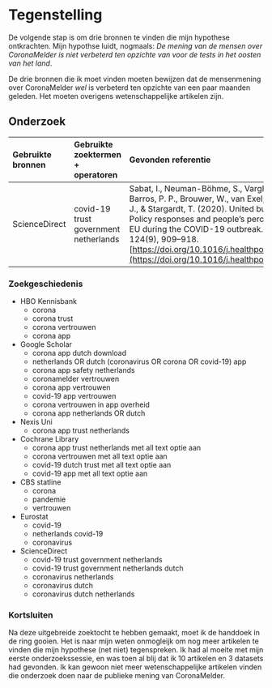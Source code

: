 # Tegenstelling

De volgende stap is om drie bronnen te vinden die mijn hypothese ontkrachten. Mijn hypothse luidt, nogmaals: _De mening van de mensen over CoronaMelder is niet verbeterd ten opzichte van voor de tests in het oosten van het land_.

De drie bronnen die ik moet vinden moeten bewijzen dat de mensenmening over CoronaMelder _wel_ is verbeterd ten opzichte van een paar maanden geleden. Het moeten overigens wetenschappelijke artikelen zijn.

## Onderzoek

| Gebruikte bronnen | Gebruikte zoektermen + operatoren     | Gevonden referentie                                                                                                                                                                                                                                                                                                                                                         | Datum             |
| :---------------- | :------------------------------------ | :-------------------------------------------------------------------------------------------------------------------------------------------------------------------------------------------------------------------------------------------------------------------------------------------------------------------------------------------------------------------------- | :---------------- |
| ScienceDirect     | covid-19 trust government netherlands | Sabat, I., Neuman-Böhme, S., Varghese, N. E., Barros, P. P., Brouwer, W., van Exel, J., Schreyögg, J., & Stargardt, T. \(2020\). United but divided: Policy responses and people’s perceptions in the EU during the COVID-19 outbreak. Health Policy, 124\(9\), 909–918. [https://doi.org/10.1016/j.healthpol.2020.06.009](https://doi.org/10.1016/j.healthpol.2020.06.009) | 20 september 2020 |

### Zoekgeschiedenis

- HBO Kennisbank
  - corona
  - corona trust
  - corona vertrouwen
  - corona app
- Google Scholar
  - corona app dutch download
  - netherlands OR dutch \(coronavirus OR corona OR covid-19\) app
  - corona app safety netherlands
  - coronamelder vertrouwen
  - corona app vertrouwen
  - covid-19 app vertrouwen
  - corona vertrouwen in app overheid
  - corona app netherlands OR dutch
- Nexis Uni
  - corona app trust netherlands
- Cochrane Library
  - corona app trust netherlands met all text optie aan
  - corona vertrouwen met all text optie aan
  - covid-19 dutch trust met all text optie aan
  - covid-19 app met all text optie aan
- CBS statline
  - corona
  - pandemie
  - vertrouwen
- Eurostat
  - covid-19
  - netherlands covid-19
  - coronavirus
- ScienceDirect
  - covid-19 trust government netherlands
  - covid-19 trust government netherlands dutch
  - coronavirus netherlands
  - coronavirus dutch
  - coronavirus dutch netherlands

### Kortsluiten

Na deze uitgebreide zoektocht te hebben gemaakt, moet ik de handdoek in de ring gooien. Het is naar mijn weten onmogleijk om nog meer artikelen te vinden die mijn hypothese \(net niet\) tegenspreken. Ik had al moeite met mijn eerste onderzoekssessie, en was toen al blij dat ik 10 artikelen en 3 datasets had gevonden. Ik kan gewoon niet meer wetenschappelijke artikelen vinden die onderzoek doen naar de publieke mening van CoronaMelder.
